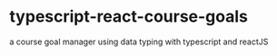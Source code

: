 # typescript-react-course-goals

a course goal manager using data typing with typescript and reactJS
